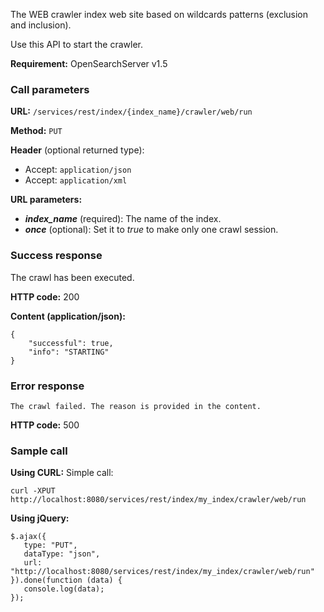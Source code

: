 The WEB crawler index web site based on wildcards patterns (exclusion and inclusion).

Use this API to start the crawler.

**Requirement:** OpenSearchServer v1.5

### Call parameters

**URL:** ```/services/rest/index/{index_name}/crawler/web/run```

**Method:** ```PUT```

**Header** (optional returned type):
- Accept: ```application/json```
- Accept: ```application/xml```

**URL parameters:**
- _**index_name**_ (required): The name of the index.
- _**once**_ (optional): Set it to _true_ to make only one crawl session.

### Success response
The crawl has been executed.

**HTTP code:**
200

**Content (application/json):**

    {
        "successful": true,
        "info": "STARTING"
    }
    

### Error response

    The crawl failed. The reason is provided in the content.

**HTTP code:**
500

### Sample call

**Using CURL:**
Simple call:

    curl -XPUT http://localhost:8080/services/rest/index/my_index/crawler/web/run
    

**Using jQuery:**

    $.ajax({ 
       type: "PUT",
       dataType: "json",
       url: "http://localhost:8080/services/rest/index/my_index/crawler/web/run"
    }).done(function (data) {
       console.log(data);
    });
    